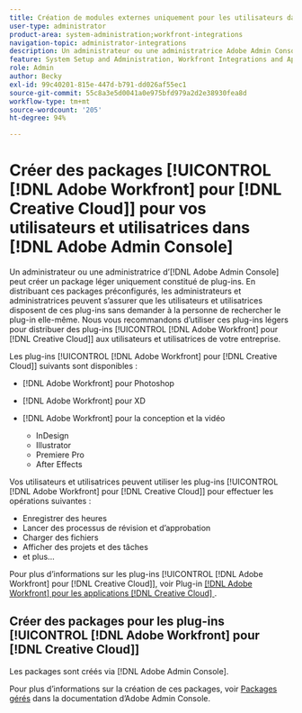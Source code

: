 ```yaml
---
title: Création de modules externes uniquement pour les utilisateurs dans Adobe Admin Console
user-type: administrator
product-area: system-administration;workfront-integrations
navigation-topic: administrator-integrations
description: Un administrateur ou une administratrice Adobe Admin Console peut créer un package léger uniquement constitué de plug-ins. En distribuant ces packages préconfigurés, les administrateurs et administratrices peuvent s’assurer que les utilisateurs et utilisatrices disposent de ces plug-ins sans demander à la personne de rechercher le plug-in elle-même. Nous vous recommandons d’utiliser ces plug-ins légers pour distribuer les plug-ins Adobe Workfront pour Creative Cloud aux utilisateurs et utilisatrices de votre entreprise.
feature: System Setup and Administration, Workfront Integrations and Apps
role: Admin
author: Becky
exl-id: 99c40201-815e-447d-b791-dd026af55ec1
source-git-commit: 55c8a3e5d0041a0e975bfd979a2d2e38930fea8d
workflow-type: tm+mt
source-wordcount: '205'
ht-degree: 94%

---
```


# Créer des packages [!UICONTROL [!DNL Adobe Workfront] pour [!DNL Creative Cloud]] pour vos utilisateurs et utilisatrices dans [!DNL Adobe Admin Console]

Un administrateur ou une administratrice d’[!DNL Adobe Admin Console] peut créer un package léger uniquement constitué de plug-ins. En distribuant ces packages préconfigurés, les administrateurs et administratrices peuvent s’assurer que les utilisateurs et utilisatrices disposent de ces plug-ins sans demander à la personne de rechercher le plug-in elle-même. Nous vous recommandons d’utiliser ces plug-ins légers pour distribuer des plug-ins [!UICONTROL [!DNL Adobe Workfront] pour [!DNL Creative Cloud]] aux utilisateurs et utilisatrices de votre entreprise.

Les plug-ins [!UICONTROL [!DNL Adobe Workfront] pour [!DNL Creative Cloud]] suivants sont disponibles :

* [!DNL Adobe Workfront] pour Photoshop
* [!DNL Adobe Workfront] pour XD
* [!DNL Adobe Workfront] pour la conception et la vidéo

   * InDesign
   * Illustrator
   * Premiere Pro
   * After Effects

Vos utilisateurs et utilisatrices peuvent utiliser les plug-ins [!UICONTROL [!DNL Adobe Workfront] pour [!DNL Creative Cloud]] pour effectuer les opérations suivantes :

* Enregistrer des heures
* Lancer des processus de révision et d’approbation
* Charger des fichiers
* Afficher des projets et des tâches
* et plus...

Pour plus d’informations sur les plug-ins [!UICONTROL [!DNL Adobe Workfront] pour [!DNL Creative Cloud]], voir Plug-in [[!DNL Adobe Workfront]  pour les applications  [!DNL Creative Cloud] &#x200B;](/help/quicksilver/workfront-integrations-and-apps/adobe-workfront-for-creative-cloud/wf-adobe-cc.md).

## Créer des packages pour les plug-ins [!UICONTROL [!DNL Adobe Workfront] pour [!DNL Creative Cloud]]

Les packages sont créés via [!DNL Adobe Admin Console].

Pour plus d’informations sur la création de ces packages, voir [Packages gérés](https://helpx.adobe.com/fr/enterprise/using/create-nul-packages.html#managed-packages) dans la documentation d’Adobe Admin Console.
